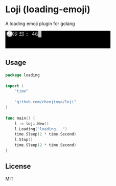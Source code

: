 # Loji (loading-emoji)
A loading emoji plugin for golang

![pic](./animate.gif)

## Usage

```go
package loading

import (
	"time"
	
	"github.com/chenjinya/loji"
)

func main() {
	l := loji.New()
	l.Loading("loading...")
	time.Sleep(2 * time.Second)
	l.Stop()
	time.Sleep(2 * time.Second)
}

```


## License

MIT